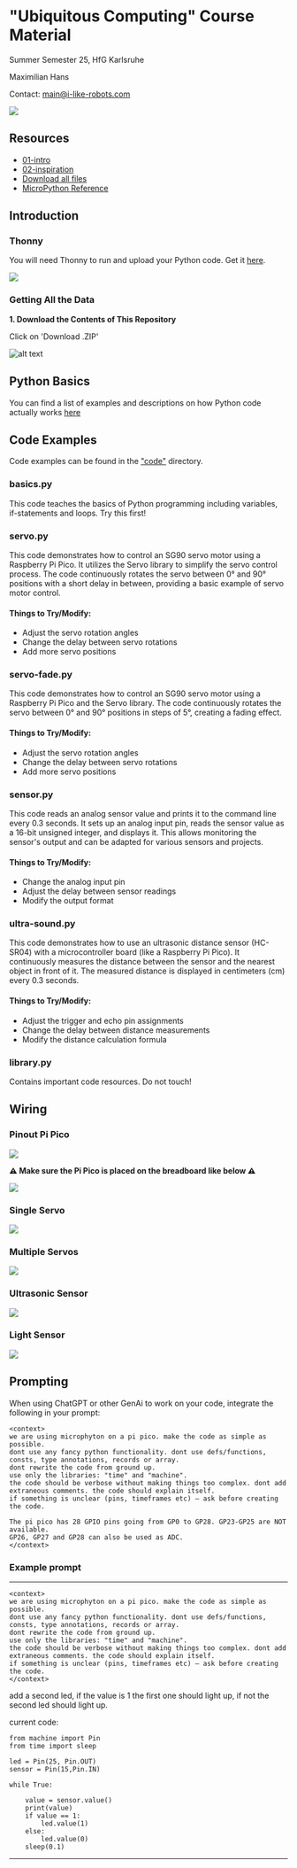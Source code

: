 # "Ubiquitous Computing" Course Material

Summer Semester 25, HfG Karlsruhe

Maximilian Hans

Contact: main@i-like-robots.com

![](resources/header.png)

## Resources

- <a href="https://raw.githubusercontent.com/max-hans/25-hfg-karlsruhe-arduino/refs/heads/main/resources/1-intro.pdf" class="image fit">01-intro</a>
- <a href="https://raw.githubusercontent.com/max-hans/25-hfg-karlsruhe-arduino/refs/heads/main/resources/2-inspiration.pdf" class="image fit">02-inspiration</a>
- <a href="https://github.com/max-hans/25-hfg-karlsruhe-arduino/archive/refs/heads/main.zip">Download all files</a>
- [MicroPython Reference](https://docs.micropython.org/en/latest/rp2/quickref.html)

## Introduction

### Thonny

You will need Thonny to run and upload your Python code. Get it [here](https://thonny.org/).

![](resources/thonny.png)

### Getting All the Data

**1. Download the Contents of This Repository**

Click on 'Download .ZIP'

![alt text](resources/github.png)

## Python Basics

You can find a list of examples and descriptions on how Python code actually works [here](/python.md)

## Code Examples

Code examples can be found in the ["code"](/code) directory.

### basics.py

This code teaches the basics of Python programming including variables, if-statements and loops. Try this first!

### servo.py

This code demonstrates how to control an SG90 servo motor using a Raspberry Pi Pico. It utilizes the Servo library to simplify the servo control process. The code continuously rotates the servo between 0° and 90° positions with a short delay in between, providing a basic example of servo motor control.

#### Things to Try/Modify:

- Adjust the servo rotation angles
- Change the delay between servo rotations
- Add more servo positions

### servo-fade.py

This code demonstrates how to control an SG90 servo motor using a Raspberry Pi Pico and the Servo library. The code continuously rotates the servo between 0° and 90° positions in steps of 5°, creating a fading effect.

#### Things to Try/Modify:

- Adjust the servo rotation angles
- Change the delay between servo rotations
- Add more servo positions

### sensor.py

This code reads an analog sensor value and prints it to the command line every 0.3 seconds. It sets up an analog input pin, reads the sensor value as a 16-bit unsigned integer, and displays it. This allows monitoring the sensor's output and can be adapted for various sensors and projects.

#### Things to Try/Modify:

- Change the analog input pin
- Adjust the delay between sensor readings
- Modify the output format

### ultra-sound.py

This code demonstrates how to use an ultrasonic distance sensor (HC-SR04) with a microcontroller board (like a Raspberry Pi Pico). It continuously measures the distance between the sensor and the nearest object in front of it. The measured distance is displayed in centimeters (cm) every 0.3 seconds.

#### Things to Try/Modify:

- Adjust the trigger and echo pin assignments
- Change the delay between distance measurements
- Modify the distance calculation formula

### library.py

Contains important code resources. Do not touch!

## Wiring

### Pinout Pi Pico

![](/resources/pico-pinout.svg)

**⚠️ Make sure the Pi Pico is placed on the breadboard like below ⚠️**

![](resources/breadboard.png)

### Single Servo

![](resources/single-servo.png)

### Multiple Servos

![](resources/multi-servo.png)

### Ultrasonic Sensor

![](resources/ultrasonic.png)

### Light Sensor

![](resources/sensor.png)

## Prompting

When using ChatGPT or other GenAi to work on your code, integrate the following in your prompt:

```
<context>
we are using microphyton on a pi pico. make the code as simple as possible.
dont use any fancy python functionality. dont use defs/functions, consts, type annotations, records or array.
dont rewrite the code from ground up.
use only the libraries: "time" and "machine".
the code should be verbose without making things too complex. dont add extraneous comments. the code should explain itself.
if something is unclear (pins, timeframes etc) – ask before creating the code.

The pi pico has 28 GPIO pins going from GP0 to GP28. GP23-GP25 are NOT available.
GP26, GP27 and GP28 can also be used as ADC.
</context>
```

### Example prompt

---

```
<context>
we are using microphyton on a pi pico. make the code as simple as possible.
dont use any fancy python functionality. dont use defs/functions, consts, type annotations, records or array.
dont rewrite the code from ground up.
use only the libraries: "time" and "machine".
the code should be verbose without making things too complex. dont add extraneous comments. the code should explain itself.
if something is unclear (pins, timeframes etc) – ask before creating the code.
</context>
```

add a second led, if the value is 1 the first one should light up, if not the second led should light up.

current code:

```
from machine import Pin
from time import sleep

led = Pin(25, Pin.OUT)
sensor = Pin(15,Pin.IN)

while True:

    value = sensor.value()
    print(value)
    if value == 1:
        led.value(1)
    else:
        led.value(0)
    sleep(0.1)

```

---
